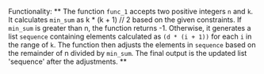 Functionality: ** The function `func_1` accepts two positive integers `n` and `k`. It calculates `min_sum` as k * (k + 1) // 2 based on the given constraints. If `min_sum` is greater than n, the function returns -1. Otherwise, it generates a list `sequence` containing elements calculated as `(d * (i + 1))` for each `i` in the range of `k`. The function then adjusts the elements in `sequence` based on the remainder of n divided by `min_sum`. The final output is the updated list 'sequence' after the adjustments. **